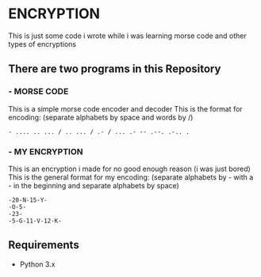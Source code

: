 # ENCRYPTION
This is just some code i wrote while i was learning morse code and other types of encryptions

## There are two programs in this Repository
### - MORSE CODE
This is a simple morse code encoder and decoder
This is the format for encoding: (separate alphabets by space and words by /)
```
- .... .. ... / .. ... / .- / ... .- -- .--. .-.. .
```

### - MY ENCRYPTION
This is an encryption i made for no good enough reason (i was just bored)
This is the general format for my encoding: (separate alphabets by - with a - in the beginning and separate alphabets by space)
```
-20-N-15-Y- 
-O-5- 
-23- 
-5-G-11-V-12-K-
```

## Requirements
- Python 3.x

